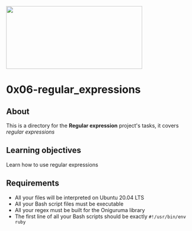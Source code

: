 <img src="https://d2h1bfu6zrdxog.cloudfront.net/wp-content/uploads/2022/04/coderpad-regex-the-complete-guide.jpg" width=367 height=170>

# 0x06-regular_expressions

## About
This is a directory for the **Regular expression** project's tasks, it covers *regular expressions*

## Learning objectives
Learn how to use regular expressions

## Requirements
- All your files will be interpreted on Ubuntu 20.04 LTS
- All your Bash script files must be executable
- All your regex must be built for the Oniguruma library
- The first line of all your Bash scripts should be exactly `#!/usr/bin/env ruby`
